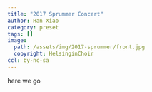 ```yaml
---
title: "2017 Sprummer Concert"
author: Han Xiao
category: preset
tags: []
image:
  path: /assets/img/2017-sprummer/front.jpg
  copyright: HelsinginChoir
ccl: by-nc-sa
---
```


here we go